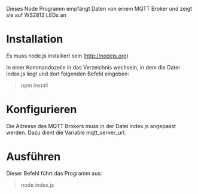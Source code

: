 Dieses Node Programm empfängt Daten
von einem MQTT Broker
und zeigt sie auf WS2812 LEDs an

# Installation

Es muss node.js installiert sein (http://nodejs.org)

In einer Kommandozeile in das Verzeichnis wechseln, in dem die Datei index.js liegt und dort folgenden Befehl eingeben:

> npm install


# Konfigurieren

Die Adresse des MQTT Brokers muss in der Datei index.js angepasst werden. Dazu dient die Variable mqtt_server_url.

# Ausführen

Dieser Befehl führt das Programm aus:

> node index.js
